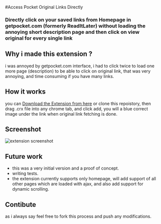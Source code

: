 #Access Pocket Original Links Directly

### Directly click on your saved links from Homepage in getpocket.com (formerly ReadItLater) without loading the annoying short description page and then click on view original for every single link


## Why i made this extension ?
i was annoyed by getpocket.com interface, i had to click twice to load one more page (description)   to be able to click on original link, that was very annoying, and time consuming if you have many links.

## How it works 

you can [Download the Extension from here](https://dl.dropboxusercontent.com/u/1114321/pocket-direct-link-chrome-extension.crx) or clone this repoistory, then drag .crx file into any chrome tab, and click add, you will a blue correct image under the link when original link fetching is done.

## Screenshot
![extension screenshot](https://dl.dropboxusercontent.com/u/1114321/screenshot1.png)

## Future work
* this was a very initial version and a proof of concept.
* writing tests.
* the extension currently supports only homepage, will add support of all other pages which are loaded with ajax, and also add support for dynamic scrolling.

## Contibute
as i always say feel free to fork this process and push any modifications.